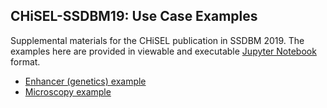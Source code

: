 ## CHiSEL-SSDBM19: Use Case Examples

Supplemental materials for the CHiSEL publication in SSDBM 2019. The examples here are provided in viewable and executable [Jupyter Notebook](https://jupyter.org) format.

* [Enhancer (genetics) example](./use-case-fb-enhancer.ipynb)
* [Microscopy example](./use-case-microscopy-scans.ipynb)
